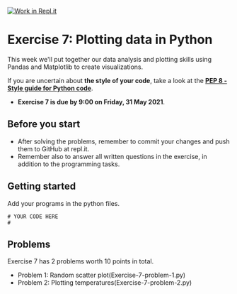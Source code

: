 [![Work in Repl.it](https://classroom.github.com/assets/work-in-replit-14baed9a392b3a25080506f3b7b6d57f295ec2978f6f33ec97e36a161684cbe9.svg)](https://classroom.github.com/online_ide?assignment_repo_id=4828330&assignment_repo_type=AssignmentRepo)
# Exercise 7: Plotting data in Python

This week we'll put together our data analysis and plotting skills using Pandas and Matplotlib to create visualizations.

If you are uncertain about **the style of your code**, take a look at the **[PEP 8 - Style guide for Python code](https://www.python.org/dev/peps/pep-0008/)**.

- **Exercise 7 is due by 9:00 on Friday, 31 May 2021**.

## Before you start

- After solving the problems, remember to commit your changes and push them to GitHub at repl.it. 
- Remember also to answer all written questions in the exercise, in addition to the programming tasks.

## Getting started

Add your programs in the python files.
```
# YOUR CODE HERE
#
```

## Problems

Exercise 7 has 2 problems worth 10 points in total. 

 - Problem 1: Random scatter plot(Exercise-7-problem-1.py)
 - Problem 2: Plotting temperatures(Exercise-7-problem-2.py)
